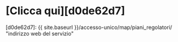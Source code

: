 # [Clicca qui][d0de62d7]

  [d0de62d7]: {{ site.baseurl }}/accesso-unico/map/piani_regolatori/ "indirizzo web del servizio"
